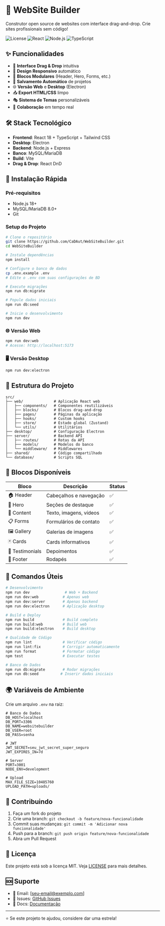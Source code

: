 # 🚀 WebSite Builder

Construtor open source de websites com interface drag-and-drop. Crie sites profissionais sem código!

![License](https://img.shields.io/badge/license-MIT-blue.svg)
![React](https://img.shields.io/badge/React-18.2-61dafb.svg)
![Node.js](https://img.shields.io/badge/Node.js-18+-green.svg)
![TypeScript](https://img.shields.io/badge/TypeScript-5.1-blue.svg)

## ✨ Funcionalidades

- 🎨 **Interface Drag & Drop** intuitiva
- 📱 **Design Responsivo** automático  
- 🧱 **Blocos Modulares** (Header, Hero, Forms, etc.)
- 💾 **Salvamento Automático** de projetos
- 🌐 **Versão Web** e **Desktop** (Electron)
- 📤 **Export HTML/CSS** limpo
- 🎭 **Sistema de Temas** personalizáveis
- 👥 **Colaboração** em tempo real

## 🛠️ Stack Tecnológico

- **Frontend**: React 18 + TypeScript + Tailwind CSS
- **Desktop**: Electron
- **Backend**: Node.js + Express  
- **Banco**: MySQL/MariaDB
- **Build**: Vite
- **Drag & Drop**: React DnD

## 🚀 Instalação Rápida

### Pré-requisitos
- Node.js 18+
- MySQL/MariaDB 8.0+
- Git

### Setup do Projeto

```bash
# Clone o repositório
git clone https://github.com/CaDAut/WebSiteBuilder.git
cd WebSiteBuilder

# Instale dependências
npm install

# Configure o banco de dados
cp .env.example .env
# Edite o .env com suas configurações de BD

# Execute migrações
npm run db:migrate

# Popule dados iniciais
npm run db:seed

# Inicie o desenvolvimento
npm run dev
```

### 🌐 Versão Web
```bash
npm run dev:web
# Acesse: http://localhost:5173
```

### 🖥️ Versão Desktop
```bash
npm run dev:electron
```

## 📁 Estrutura do Projeto

```
src/
├── web/              # Aplicação React web
│   ├── components/   # Componentes reutilizáveis
│   ├── blocks/       # Blocos drag-and-drop
│   ├── pages/        # Páginas da aplicação
│   ├── hooks/        # Custom hooks
│   ├── store/        # Estado global (Zustand)
│   └── utils/        # Utilitários
├── desktop/          # Configuração Electron
├── server/           # Backend API
│   ├── routes/       # Rotas da API
│   ├── models/       # Modelos do banco
│   └── middleware/   # Middlewares
├── shared/           # Código compartilhado
└── database/         # Scripts SQL
```

## 🎯 Blocos Disponíveis

| Bloco | Descrição | Status |
|-------|-----------|---------|
| 🏠 Header | Cabeçalhos e navegação | ✅ |
| 🦸 Hero | Seções de destaque | ✅ |
| 📝 Content | Texto, imagens, vídeos | ✅ |
| 📋 Forms | Formulários de contato | ✅ |
| 🖼️ Gallery | Galerias de imagens | ✅ |
| 🃏 Cards | Cards informativos | ✅ |
| 💬 Testimonials | Depoimentos | ✅ |
| 🦶 Footer | Rodapés | ✅ |

## 📱 Comandos Úteis

```bash
# Desenvolvimento
npm run dev                # Web + Backend
npm run dev:web           # Apenas web
npm run dev:server        # Apenas backend
npm run dev:electron      # Aplicação desktop

# Build e Deploy
npm run build             # Build completo
npm run build:web         # Build web
npm run build:electron    # Build desktop

# Qualidade de Código
npm run lint              # Verificar código
npm run lint:fix          # Corrigir automaticamente
npm run format            # Formatar código
npm test                  # Executar testes

# Banco de Dados
npm run db:migrate        # Rodar migrações
npm run db:seed          # Inserir dados iniciais
```

## 🌍 Variáveis de Ambiente

Crie um arquivo `.env` na raiz:

```env
# Banco de Dados
DB_HOST=localhost
DB_PORT=3306
DB_NAME=websitebuilder
DB_USER=root
DB_PASS=senha

# JWT
JWT_SECRET=seu_jwt_secret_super_seguro
JWT_EXPIRES_IN=7d

# Server
PORT=3001
NODE_ENV=development

# Upload
MAX_FILE_SIZE=10485760
UPLOAD_PATH=uploads/
```

## 🤝 Contribuindo

1. Faça um fork do projeto
2. Crie uma branch: `git checkout -b feature/nova-funcionalidade`
3. Commit suas mudanças: `git commit -m 'Adicionar nova funcionalidade'`
4. Push para a branch: `git push origin feature/nova-funcionalidade`
5. Abra um Pull Request

## 📄 Licença

Este projeto está sob a licença MIT. Veja [LICENSE](LICENSE) para mais detalhes.

## 🆘 Suporte

- 📧 Email: [seu-email@exemplo.com]
- 💬 Issues: [GitHub Issues](https://github.com/CaDAut/WebSiteBuilder/issues)
- 📖 Docs: [Documentação](https://github.com/CaDAut/WebSiteBuilder/wiki)

---

⭐ Se este projeto te ajudou, considere dar uma estrela!
